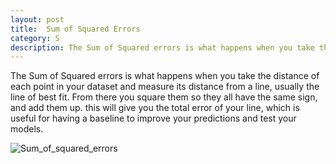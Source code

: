 ```yaml
---
layout: post
title:  Sum of Squared Errors
category: S
description: The Sum of Squared errors is what happens when you take the distance of each point in your dataset and measure its distance from a line, usually the line of best fit.  From there you square them so they all have the same sign, and add them up.  this will give you the total error of your line, which is useful for having a baseline to improve your predictions and test your models.
---
```

The Sum of Squared errors is what happens when you take the distance of each point in your dataset and measure its distance from a line, usually the line of best fit.  From there you square them so they all have the same sign, and add them up.  this will give you the total error of your line, which is useful for having a baseline to improve your predictions and test your models.

![Sum_of_squared_errors](https://upload.wikimedia.org/wikipedia/commons/e/ed/Residuals_for_Linear_Regression_Fit.png)

